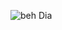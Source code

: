 ![beh Dia](https://user-images.githubusercontent.com/94467725/143899118-000d4dad-7683-4fc2-9079-48b821afbeb6.PNG)